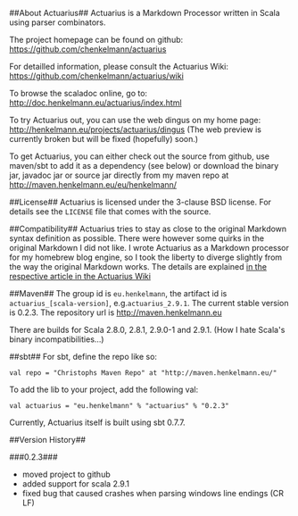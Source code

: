##About Actuarius##
Actuarius is a Markdown Processor written in Scala using parser combinators. 

The project homepage can be found on github: https://github.com/chenkelmann/actuarius

For detailled information, please consult the Actuarius Wiki: https://github.com/chenkelmann/actuarius/wiki 

To browse the scaladoc online, go to: http://doc.henkelmann.eu/actuarius/index.html

To try Actuarius out, you can use the web dingus on my home page: http://henkelmann.eu/projects/actuarius/dingus 
(The web preview is currently broken but will be fixed (hopefully) soon.)

To get Actuarius, you can either check out the source from github, use maven/sbt to add it as a dependency (see below) or download the binary jar, javadoc jar or source jar directly from my maven repo at http://maven.henkelmann.eu/eu/henkelmann/

##License##
Actuarius is licensed under the 3-clause BSD license. For details see the `LICENSE` file that comes with the source.

##Compatibility##
Actuarius tries to stay as close to the original Markdown syntax definition as possible. There were however some quirks in the original Markdown I did not like. I wrote Actuarius as a Markdown processor for my homebrew blog engine, so I took the liberty to diverge slightly from the way the original Markdown works. The details are explained [in the respective article in the Actuarius Wiki](https://github.com/chenkelmann/actuarius/wiki/Differences-Between-Actuarius-And-Standard-Markdown)

##Maven##
The group id is `eu.henkelmann`, the artifact id is `actuarius_[scala-version]`, e.g.`actuarius_2.9.1`. The current stable version is 0.2.3. The repository url is http://maven.henkelmann.eu

There are builds for Scala 2.8.0, 2.8.1, 2.9.0-1 and 2.9.1. (How I hate Scala's binary incompatibilities…)

##sbt##
For sbt, define the repo like so:

    val repo = "Christophs Maven Repo" at "http://maven.henkelmann.eu/"
        
To add the lib to your project, add the following val:

    val actuarius = "eu.henkelmann" % "actuarius" % "0.2.3"
    
Currently, Actuarius itself is built using sbt 0.7.7.

##Version History##

###0.2.3###

* moved project to github
* added support for scala 2.9.1
* fixed bug that caused crashes when parsing windows line endings (CR LF)

